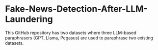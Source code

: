 # Fake-News-Detection-After-LLM-Laundering

This GitHub repository has two datasets where three LLM-based paraphrasers (GPT, Llama, Pegasus) are used to paraphrase two existing datasets.
